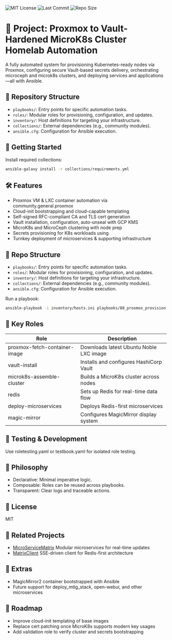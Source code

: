 ![MIT License](https://img.shields.io/github/license/dekeyrej/ansible)
![Last Commit](https://img.shields.io/github/last-commit/dekeyrej/ansible)
![Repo Size](https://img.shields.io/github/repo-size/dekeyrej/ansible)

# 📘 Project: Proxmox to Vault-Hardened MicroK8s Cluster Homelab Automation
A fully automated system for provisioning Kubernetes-ready nodes via Proxmox, configuring secure Vault-based secrets delivery, orchestrating microceph and microk8s clusters, and deploying services and applications—all with Ansible.

## 📁 Repository Structure

- `playbooks/`: Entry points for specific automation tasks.
- `roles/`: Modular roles for provisioning, configuration, and updates.
- `inventory/`: Host definitions for targeting your infrastructure.
- `collections/`: External dependencies (e.g., community modules).
- `ansible.cfg`: Configuration for Ansible execution.

## 🚀 Getting Started

Install required collections:

```bash
ansible-galaxy install -r collections/requirements.yml
```

## 🛠️ Features
- Proxmox VM & LXC container automation via community.general.proxmox
- Cloud-init bootstrapping and cloud-capable templating
- Self-signed RFC-compliant CA and TLS cert generation
- Vault installation, configuration, auto-unseal with GCP KMS
- MicroK8s and MicroCeph clustering with node prep
- Secrets provisioning for K8s workloads using 
- Turnkey deployment of microservices & supporting infrastructure

## 📁 Repo Structure

- `playbooks/`: Entry points for specific automation tasks.
- `roles/`: Modular roles for provisioning, configuration, and updates.
- `inventory/`: Host definitions for targeting your infrastructure.
- `collections/`: External dependencies (e.g., community modules).
- `ansible.cfg`: Configuration for Ansible execution.

Run a playbook:
```bash
ansible-playbook -i inventory/hosts.ini playbooks/88_proxmox_provision.yaml
```

## 🧱 Key Roles
| Role | Description | 
|---|---|
| proxmox-fetch-container-image | Downloads latest Ubuntu Noble LXC image | 
| vault-install | Installs and configures HashiCorp Vault | 
| microk8s-assemble-cluster | Builds a MicroK8s cluster across nodes | 
| redis | Sets up Redis for real-time data flow | 
| deploy-microservices | Deploys Redis-first microservices | 
| magic-mirror | Configures MagicMirror display system | 


## 🧪 Testing & Development
Use roletesting.yaml or testbook.yaml for isolated role testing.

## 🧠 Philosophy
- Declarative: Minimal imperative logic.
- Composable: Roles can be reused across playbooks.
- Transparent: Clear logs and traceable actions.

## 📜 License
MIT

## 🧩 Related Projects
- [MicroServiceMatrix](https://github.com/dekeyrej/microservicematrix) Modular microservices for real-time updates
- [MatrixClient](https://github.com/dekeyrej/matrixclient) SSE-driven client for Redis-first architecture



## 🌱 Extras
- MagicMirror2 container bootstrapped with Ansible
- Future support for deploy_mtig_stack, open-webui, and other microservices

## 🔭 Roadmap
- Improve cloud-init templating of base images
- Replace cert patching once MicroK8s supports modern key usages
- Add validation role to verify cluster and secrets bootstrapping
